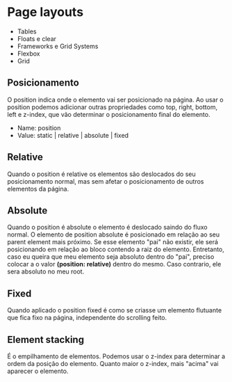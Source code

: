 # Page layouts
- Tables
- Floats e clear
- Frameworks e Grid Systems
- Flexbox
- Grid

## Posicionamento
O position indica onde o elemento vai ser posicionado na página. Ao usar o position podemos adicionar outras propriedades como top, right, bottom, left e z-index, que vão determinar o posicionamento final do elemento.

- Name: position
- Value: static | relative | absolute | fixed

## Relative
Quando o position é relative os elementos são deslocados do seu posicionamento normal, mas sem afetar o posicionamento de outros elementos da página.

## Absolute
Quando o position é absolute o elemento é deslocado saindo do fluxo normal. O elemento de position absolute é posicionado em relação ao seu parent element mais próximo. Se esse elemento "pai" não existir, ele será posicionando em relação ao bloco contendo a raiz do elemento. Entretanto, caso eu queira que meu elemento seja absoluto dentro do "pai", preciso colocar a o valor **(position: relative)** dentro do mesmo. Caso contrario, ele sera absoluto no meu root.  

## Fixed
Quando aplicado o position fixed é como se criasse um elemento flutuante que fica fixo na página, independente do scrolling feito.

## Element stacking
É o empilhamento de elementos. Podemos usar o z-index para determinar a ordem da posição do elemento. Quanto maior o z-index, mais "acima" vai aparecer o elemento.